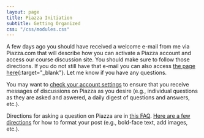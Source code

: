 ```yaml
---
layout: page
title: Piazza Initiation
subtitle: Getting Organized
css: "/css/modules.css"
---
```


A few days ago you should have received a welcome e-mail from me via Piazza.com that will describe how you can activate a Piazza account and access our course discussion site. You should make sure to follow those directions. If you do not still have that e-mail you can also access [the page here](https://piazza.com/northland/fall2020/mth107){:target="_blank"}. Let me know if you have any questions.

You may want to [check your account settings](https://support.piazza.com/support/solutions/articles/48000574383-student-email-notification-settings) to ensure that you receive messages of discussions on Piazza as you desire (e.g., individual questions as they are asked and aswered, a daily digest of questions and answers, etc.).

Directions for asking a question on Piazza are in [this FAQ](../../resources/FAQs/Piazza). [Here are a few directions](https://support.piazza.com/support/solutions/articles/48000964938-text-editor-options-student) for how to format your post (e.g., bold-face text, add images, etc.).
